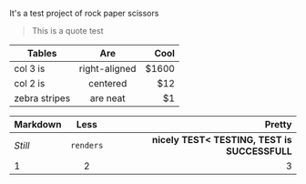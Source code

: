 It's a test project of rock paper scissors
 > This is a quote test


| Tables        | Are           | Cool  |
| ------------- |:-------------:| -----:|
| col 3 is      | right-aligned | $1600 |
| col 2 is      | centered      |   $12 |
| zebra stripes | are neat      |    $1 |

Markdown | Less | Pretty
--- | :---: | --:
*Still* | `renders` | **nicely TEST< TESTING, TEST is SUCCESSFULL**
1 | 2 | 3
